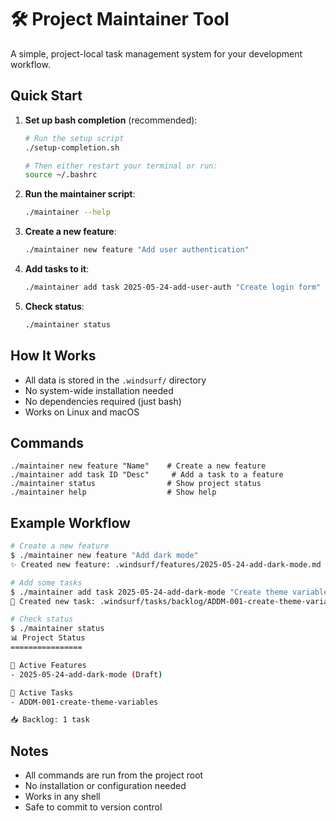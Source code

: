 # 🛠️ Project Maintainer Tool

A simple, project-local task management system for your development workflow.

## Quick Start

1. **Set up bash completion** (recommended):
   ```bash
   # Run the setup script
   ./setup-completion.sh
   
   # Then either restart your terminal or run:
   source ~/.bashrc
   ```

2. **Run the maintainer script**:
   ```bash
   ./maintainer --help
   ```

2. **Create a new feature**:
   ```bash
   ./maintainer new feature "Add user authentication"
   ```

3. **Add tasks to it**:
   ```bash
   ./maintainer add task 2025-05-24-add-user-auth "Create login form"
   ```

4. **Check status**:
   ```bash
   ./maintainer status
   ```

## How It Works

- All data is stored in the `.windsurf/` directory
- No system-wide installation needed
- No dependencies required (just bash)
- Works on Linux and macOS

## Commands

```
./maintainer new feature "Name"    # Create a new feature
./maintainer add task ID "Desc"     # Add a task to a feature
./maintainer status                # Show project status
./maintainer help                  # Show help
```

## Example Workflow

```bash
# Create a new feature
$ ./maintainer new feature "Add dark mode"
✨ Created new feature: .windsurf/features/2025-05-24-add-dark-mode.md

# Add some tasks
$ ./maintainer add task 2025-05-24-add-dark-mode "Create theme variables"
🎯 Created new task: .windsurf/tasks/backlog/ADDM-001-create-theme-variables.md

# Check status
$ ./maintainer status
📊 Project Status
================

🚀 Active Features
- 2025-05-24-add-dark-mode (Draft)

🔧 Active Tasks
- ADDM-001-create-theme-variables

📥 Backlog: 1 task
```

## Notes

- All commands are run from the project root
- No installation or configuration needed
- Works in any shell
- Safe to commit to version control
